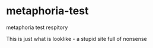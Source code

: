# metaphoria-test
metaphoria test respitory

This is just what is looklike - a stupid site full of nonsense
